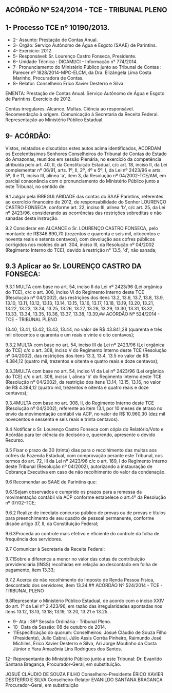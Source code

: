
## ACÓRDÃO Nº 524/2014 - TCE - TRIBUNAL PLENO

## 1- Processo TCE nº 10190/2013.

- 2- Assunto: Prestação de Contas Anual.
- 3- Órgão: Serviço Autônomo de Água e Esgoto (SAAE) de Parintins.
- 4- Exercício: 2012.
- 5- Responsável: Sr. Lourenço Castro Fonseca, Presidente.
- 6- Unidade Técnica : DICAMI/CI - Informação n° 774/2014.
- 7-  Pronunciamento  do Ministério  Público  junto  ao Tribunal  de  Contas :  Parecer  nº 1828/2014-MPC-ELCM, da Dra. Elizângela Lima Costa Marinho, Procuradora de Contas.
- 8- Relator: Conselheiro Érico Xavier Desterro e Silva.

EMENTA: Prestação de Contas Anual. Serviço Autônomo de Água e Esgoto de Parintins. Exercício de 2012.

Contas irregulares. Alcance. Multas. Ciência ao responsável. Recomendação à origem. Comunicação à Secretaria da Receita Federal. Representação ao Ministério Público Estadual.

## 9- ACÓRDÃO:

Vistos, relatados e discutidos estes autos acima identificados, ACORDAM os Excelentíssimos  Senhores  Conselheiros  do  Tribunal  de  Contas  do  Estado  do Amazonas, reunidos em sessão Plenária, no exercício da competência atribuída pelo art. 40, II, da Constituição Estadual, c/c art. 18, inciso II, da Lei complementar nº 06/91, arts. 1º,  II,  2º,  4º  e  5º,  I,  da  Lei  nº  2423/96  e  arts.  5º,  II  e  11,  inciso  III,  alínea  'a',  item  3,  da Resolução  nº  04/2002-TCE/AM, em  parcial  consonância com  o  pronunciamento  do Ministério Público junto a este Tribunal, no sentido de:

9.1  Julgar  pela  IRREGULARIDADE  das  contas  do  SAAE  Parintins, referentes ao exercício financeiro de 2012, de responsabilidade do Senhor LOURENÇO CASTRO FONSECA, conforme art. 22, inciso III, alínea 'b', c/c art. 25, da Lei nº 2423/96, considerando as ocorrências das restrições sobreditas e não sanadas desta instrução.

9.2  Considerar  em  ALCANCE  o  Sr.  LOURENÇO CASTRO  FONSECA, pelo montante de R$346.890,70 (trezentos e quarenta e seis mil, oitocentos e noventa reais e setenta centavos), com devolução aos cofres públicos corrigidos nos moldes do art.  304,  inciso  III,  da  Resolução  nº  04/2002  (Regimento  Interno  do  TCE),  devido  à restrição n° 13.5, 'd', não sanada;

## 9.3 Aplicar ao Sr. LOURENÇO CASTRO DA FONSECA:

9.3.1  MULTA  com  base  no  art.  54,  inciso  II  da  Lei  nº  2423/96  (Lei orgânica do TCE), c/c o art. 308, inciso VI do Regimento Interno deste TCE (Resolução nº 04/2002), das restrições dos itens 13.2, 13.6, 13.7, 13.8, 13.9, 13.10, 13.11, 13.12, 13.13, 13.14, 13.15, 13.16, 13.17, 13.18, 13.19, 13.20, 13.21, 13.22, 13.23, 13.24, 13.25, 13.26, 13.27, 13.28, 13.29, 13.30, 13.31, 13.32, 13.33, 13.34, 13.35, 13.36, 13.37, 13.38, 13.39,## ACÓRDÃO Nº 524/2014 - TCE - TRIBUNAL PLENO

13.40,  13.41,  13.42,  13.43,  13.44,  no  valor  de  R$  43.841,28  (quarenta  e  três  mil oitocentos e quarenta e um reais e vinte e oito centavos);

9.3.2  MULTA  com  base  no  art.  54,  inciso  III  da  Lei  nº  2423/96  (Lei orgânica do TCE) c/c o art. 308, inciso V do Regimento Interno deste TCE (Resolução nº 04/2002), das restrições dos itens 13.3, 13.4, 13.5 no valor de R$ 4.384,12 (quatro mil, trezentos e oitenta e quatro reais e doze centavos);

9.3.3MULTA  com  base  no  art.  54,  inciso  VI  da  Lei  nº  2423/96  (Lei orgânica  do  TCE)  c/c  o  art.  308,  inciso  I,  alínea  'b'  do  Regimento  Interno  deste  TCE (Resolução  nº  04/2002),  da  restrição  dos  itens  13.14,  13.15,  13.16,  no  valor  de  R$ 4.384,12 (quatro mil, trezentos e oitenta e quatro reais e doze centavos);

9.3.4MULTA com base no art. 308, II, do Regimento  Interno deste TCE (Resolução  nº  04/2002),  referente  ao  item  13.1,  por  10  meses  de  atraso  no  envio  da movimentação  contábil  via  ACP,  no  valor  de  R$  10.960,30  (dez  mil  novecentos  e sessenta e seis reais e trinta centavos).

9.4 Notificar o Sr. Lourenço Castro Fonseca com cópia do Relatório/Voto e Acórdão para ter ciência do decisório e, querendo, apresente o devido Recurso.

9.5 Fixar o prazo de 30 (trinta) dias para o recolhimento das multas aos cofres da Fazenda Estadual, com comprovação perante este Tribunal, nos termos do art. 72, III da Lei nº 2423/96 c/c o art. 169, I do Regimento Interno deste Tribunal (Resolução nº 04/2002), autorizando a instauração de Cobrança  Executiva  em  caso  de  não recolhimento do valor da condenação.

9.6 Recomendar ao SAAE de Parintins que:

9.6.1Sejam  observados  e  cumprido  os  prazos  para  a  remessa  da movimentação contábil via ACP conforme estabelece o art.4º da Resolução nº 07/02-TCE;

9.6.2  Realize  de  imediato  concurso  público  de  provas  ou  de  provas  e títulos para preenchimento de seu quadro de pessoal permanente, conforme dispõe artigo 37, II, da Constituição Federal;

9.6.3Proceda ao controle mais efetivo e eficiente do controle da folha de frequência dos servidores.

9.7 Comunicar à Secretaria da Receita Federal:

9.7.1Sobre  a  diferença  a  menor  no  valor  das  cotas  de  contribuição previdenciária (INSS) recolhidas em relação ao descontado em folha de pagamento, item 13.33;

9.7.2 Acerca do não recolhimento do  Imposto de Renda Pessoa Física, descontado dos servidores, item 13.34.## ACÓRDÃO Nº 524/2014 - TCE - TRIBUNAL PLENO

9.8Representar  o  Ministério  Público  Estadual,  de  acordo  com  o  inciso XXIV  do  art.  1º  da  Lei  nº  2.423/96,  em  razão  das  irregularidades  apontadas  nos  itens 13.12, 13.13, 13.18; 13.19, 13.20, 13.21 e 13.25. .

- 9- Ata : 36ª Sessão Ordinária - Tribunal Pleno.
- 10- Data da Sessão: 08 de outubro de 2014.
- 11Especificação do quorum: Conselheiros: Josué Cláudio de Souza Filho (Presidente),  Julio  Cabral,  Júlio  Assis  Corrêa  Pinheiro,  Raimundo  José  Michiles,  Érico Xavier  Desterro  e  Silva,  Ari  Jorge  Moutinho  da  Costa  Júnior  e  Yara  Amazônia  Lins Rodrigues dos Santos.

12- Representante do Ministério Público junto a este Tribunal: Dr. Evanildo Santana Bragança, Procurador-Geral, em substituição.

JOSUÉ CLÁUDIO DE SOUZA FILHO Conselheiro-Presidente ÉRICO XAVIER DESTERRO E SILVA Conselheiro-Relator EVANILDO SANTANA BRAGANÇA Procurador-Geral, em substituição